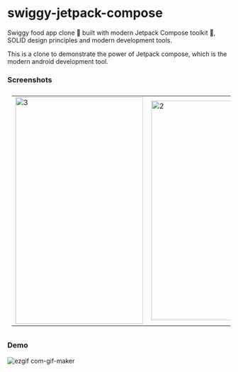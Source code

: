 # swiggy-jetpack-compose
Swiggy food app clone 🍕 built with modern Jetpack Compose toolkit 🍥, SOLID design principles and modern development tools.

This is a clone to demonstrate the power of Jetpack compose, which is the modern android development tool.

### Screenshots
<table style="padding:10px">
  <tr>
    <td><img src="https://user-images.githubusercontent.com/27401142/172794770-ffa5d190-3e60-446a-9c2e-d458fa6fb1ea.png" alt="3" width = 288px height = 512px></td>
    <td><img src="https://user-images.githubusercontent.com/27401142/172794749-a076c92f-701c-4430-8ead-9ca75999212b.png" align="right" alt="2" width = 279px height = 496px></td>
    <td><img src="https://user-images.githubusercontent.com/27401142/172794762-699b814e-fdd4-4582-bec2-f552a62aedc0.png" alt="3" width = 288px height = 512px></td>
    <td><img src="https://user-images.githubusercontent.com/27401142/172794741-06173a81-a127-4fb9-b4f5-cbbc236534d0.png"  alt="1" width = 279px height = 496px ></td>  
  </tr>
</table>

### Demo
![ezgif com-gif-maker](https://user-images.githubusercontent.com/27401142/172794058-89190103-1f33-4c02-b82b-8cac7b23bba1.gif)
